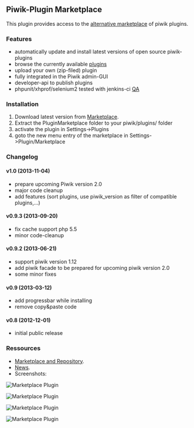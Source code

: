 ## Piwik-Plugin Marketplace
 
This plugin provides access to the [alternative marketplace](http://plugin.suenkel.org) of piwik plugins. 

### Features

- automatically update and install latest versions of open source piwik-plugins    
- browse the currently available [plugins](http://plugin.suenkel.org/plugin)
- upload your own (zip-filed) plugin
- fully integrated in the Piwik admin-GUI
- developer-api to publish plugins
- phpunit/xhprof/selenium2 tested with jenkins-ci [QA](http://plugin.suenkel.org/blog/index.php/2012/12/qa-piwik-plugin-installer/)

### Installation

1. Download latest version from [Marketplace](http://plugin.suenkel.org/).
2. Extract the PluginMarketplace folder to your piwik/plugins/ folder
3. activate the plugin in Settings->Plugins 
4. goto the new menu entry of the marketplace in Settings->Plugin/Marketplace  

### Changelog

#### v1.0    (2013-11-04)
  * prepare upcoming Piwik version 2.0
  * major code cleanup
  * add features  (sort plugins, use piwik_version as filter of compatible plugins,...)
  
#### v0.9.3   (2013-09-20)
  * fix cache support php 5.5
  * minor code-cleanup
  
#### v0.9.2   (2013-06-21)
  * support piwik version 1.12
  * add piwik facade to be prepared for upcoming piwik version 2.0
  * some minor fixes
  
#### v0.9   (2013-03-12)
  * add progressbar while installing
  * remove copy&paste code
  
#### v0.8   (2012-12-01)
  * initial public release


### Ressources

   * [Marketplace and Repository](http://plugin.suenkel.org).
   * [News](http://plugin.suenkel.org/blog).
   * Screenshots:

![Marketplace Plugin](http://plugin.suenkel.org/wordpress/wp-content/uploads/2012/12/manage_pluginupdate-300x195.png)

![Marketplace Plugin](http://plugin.suenkel.org/wordpress/wp-content/uploads/2012/12/browse_pluginupdate-300x154.png)
  
![Marketplace Plugin](http://plugin.suenkel.org/wordpress/wp-content/uploads/2012/12/calendar_pluginupdate-300x125.png)

![Marketplace Plugin](http://plugin.suenkel.org/wordpress/wp-content/uploads/2012/12/advanced_settings_pluginupdate-300x183.png)
